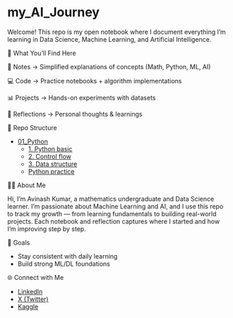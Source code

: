 # my_AI_Journey
Welcome! This repo is my open notebook where I document everything I’m learning in Data Science, Machine Learning, and Artificial Intelligence.

📌 What You’ll Find Here

📖 Notes → Simplified explanations of concepts (Math, Python, ML, AI)

💻 Code → Practice notebooks + algorithm implementations

📊 Projects → Hands-on experiments with datasets

🧠 Reflections → Personal thoughts & learnings

📂 Repo Structure
- [01_Python](01_Python/)
  - [1. Python basic](1-Python/) 
  - [2. Control flow](2-ControlFlow/) 
  - [3. Data structure](3-DataStructure/) 
  - [Python practice](Python_practice/)



👨‍💻 About Me

Hi, I’m Avinash Kumar, a mathematics undergraduate and Data Science learner.
I’m passionate about Machine Learning and AI, and I use this repo to track my growth — from learning fundamentals to building real-world projects. Each notebook and reflection captures where I started and how I’m improving step by step.

🎯 Goals

- Stay consistent with daily learning
- Build strong ML/DL foundations

🌐 Connect with Me
- [LinkedIn](https://www.linkedin.com/in/avinash40/)
- [X (Twitter)](https://x.com/_Avinashk)
- [Kaggle](https://www.kaggle.com/avinashai)

